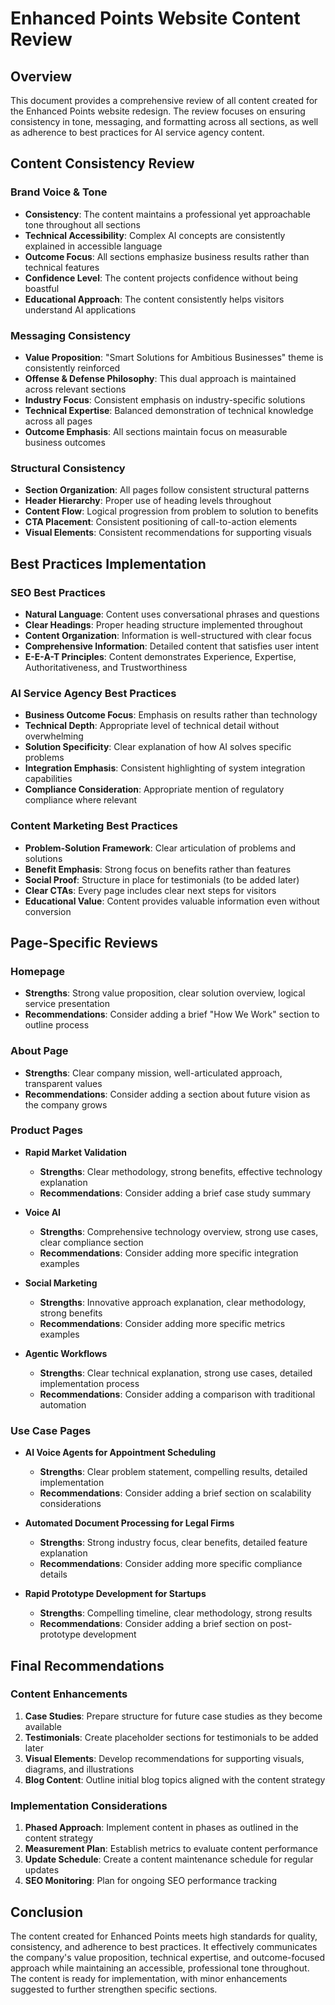 # Enhanced Points Website Content Review

## Overview
This document provides a comprehensive review of all content created for the Enhanced Points website redesign. The review focuses on ensuring consistency in tone, messaging, and formatting across all sections, as well as adherence to best practices for AI service agency content.

## Content Consistency Review

### Brand Voice & Tone
- **Consistency**: The content maintains a professional yet approachable tone throughout all sections
- **Technical Accessibility**: Complex AI concepts are consistently explained in accessible language
- **Outcome Focus**: All sections emphasize business results rather than technical features
- **Confidence Level**: The content projects confidence without being boastful
- **Educational Approach**: The content consistently helps visitors understand AI applications

### Messaging Consistency
- **Value Proposition**: "Smart Solutions for Ambitious Businesses" theme is consistently reinforced
- **Offense & Defense Philosophy**: This dual approach is maintained across relevant sections
- **Industry Focus**: Consistent emphasis on industry-specific solutions
- **Technical Expertise**: Balanced demonstration of technical knowledge across all pages
- **Outcome Emphasis**: All sections maintain focus on measurable business outcomes

### Structural Consistency
- **Section Organization**: All pages follow consistent structural patterns
- **Header Hierarchy**: Proper use of heading levels throughout
- **Content Flow**: Logical progression from problem to solution to benefits
- **CTA Placement**: Consistent positioning of call-to-action elements
- **Visual Elements**: Consistent recommendations for supporting visuals

## Best Practices Implementation

### SEO Best Practices
- **Natural Language**: Content uses conversational phrases and questions
- **Clear Headings**: Proper heading structure implemented throughout
- **Content Organization**: Information is well-structured with clear focus
- **Comprehensive Information**: Detailed content that satisfies user intent
- **E-E-A-T Principles**: Content demonstrates Experience, Expertise, Authoritativeness, and Trustworthiness

### AI Service Agency Best Practices
- **Business Outcome Focus**: Emphasis on results rather than technology
- **Technical Depth**: Appropriate level of technical detail without overwhelming
- **Solution Specificity**: Clear explanation of how AI solves specific problems
- **Integration Emphasis**: Consistent highlighting of system integration capabilities
- **Compliance Consideration**: Appropriate mention of regulatory compliance where relevant

### Content Marketing Best Practices
- **Problem-Solution Framework**: Clear articulation of problems and solutions
- **Benefit Emphasis**: Strong focus on benefits rather than features
- **Social Proof**: Structure in place for testimonials (to be added later)
- **Clear CTAs**: Every page includes clear next steps for visitors
- **Educational Value**: Content provides valuable information even without conversion

## Page-Specific Reviews

### Homepage
- **Strengths**: Strong value proposition, clear solution overview, logical service presentation
- **Recommendations**: Consider adding a brief "How We Work" section to outline process

### About Page
- **Strengths**: Clear company mission, well-articulated approach, transparent values
- **Recommendations**: Consider adding a section about future vision as the company grows

### Product Pages
- **Rapid Market Validation**
  - **Strengths**: Clear methodology, strong benefits, effective technology explanation
  - **Recommendations**: Consider adding a brief case study summary

- **Voice AI**
  - **Strengths**: Comprehensive technology overview, strong use cases, clear compliance section
  - **Recommendations**: Consider adding more specific integration examples

- **Social Marketing**
  - **Strengths**: Innovative approach explanation, clear methodology, strong benefits
  - **Recommendations**: Consider adding more specific metrics examples

- **Agentic Workflows**
  - **Strengths**: Clear technical explanation, strong use cases, detailed implementation process
  - **Recommendations**: Consider adding a comparison with traditional automation

### Use Case Pages
- **AI Voice Agents for Appointment Scheduling**
  - **Strengths**: Clear problem statement, compelling results, detailed implementation
  - **Recommendations**: Consider adding a brief section on scalability considerations

- **Automated Document Processing for Legal Firms**
  - **Strengths**: Strong industry focus, clear benefits, detailed feature explanation
  - **Recommendations**: Consider adding more specific compliance details

- **Rapid Prototype Development for Startups**
  - **Strengths**: Compelling timeline, clear methodology, strong results
  - **Recommendations**: Consider adding a brief section on post-prototype development

## Final Recommendations

### Content Enhancements
1. **Case Studies**: Prepare structure for future case studies as they become available
2. **Testimonials**: Create placeholder sections for testimonials to be added later
3. **Visual Elements**: Develop recommendations for supporting visuals, diagrams, and illustrations
4. **Blog Content**: Outline initial blog topics aligned with the content strategy

### Implementation Considerations
1. **Phased Approach**: Implement content in phases as outlined in the content strategy
2. **Measurement Plan**: Establish metrics to evaluate content performance
3. **Update Schedule**: Create a content maintenance schedule for regular updates
4. **SEO Monitoring**: Plan for ongoing SEO performance tracking

## Conclusion
The content created for Enhanced Points meets high standards for quality, consistency, and adherence to best practices. It effectively communicates the company's value proposition, technical expertise, and outcome-focused approach while maintaining an accessible, professional tone throughout. The content is ready for implementation, with minor enhancements suggested to further strengthen specific sections.
